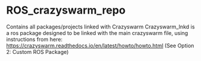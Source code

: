 # ROS_crazyswarm_repo
 Contains all packages/projects linked with Crazyswarm
 Crazyswarm_lnkd is a ros package designed to be linked with the main crazyswarm file, using instructions from here: https://crazyswarm.readthedocs.io/en/latest/howto/howto.html (See Option 2: Custom ROS Package)
